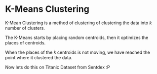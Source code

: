 # K-Means Clustering

K-Mean Clustering is a method of clustering of clustering the data into $k$ number of clusters. 

The K-Means starts by placing random centroids, then it optimizes the places of centroids. 

When the places of the $k$ centroids is not moving, we have reached the point where it clustered the data. 

Now lets do this on Titanic Dataset from Sentdex :P
